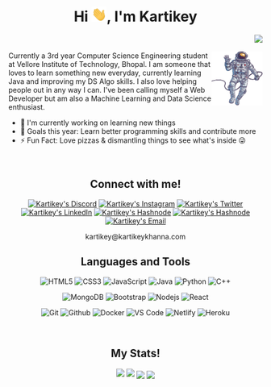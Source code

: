 <h1 align="center">Hi <img src="./assets/wave.gif" width="30">, I'm Kartikey</h1>

<p align="right">
    <a href="https://www.github.com/itsksquare" target="_blank" rel="noreferrer"><img src="https://img.shields.io/github/followers/itsksquare?logo=github&style=for-the-badge&color=0400ff&labelColor=1c1917" /></a>
</p>

<img width="20%" align="right" src="./assets/ast-img.png" />

Currently a 3rd year Computer Science Engineering student at Vellore Institute of Technology, Bhopal. I am someone that loves to learn something new everyday, currently learning Java and improving my DS Algo skills. I also love helping people out in any way I can. I've been calling myself a Web Developer but am also a Machine Learning and Data Science enthusiast.

- 🔭 I'm currently working on learning new things
- 🥅 Goals this year: Learn better programming skills and contribute more
- ⚡ Fun Fact: Love pizzas & dismantling things to see what's inside 😜

<br>
<h2 align="center">Connect with me!</h2>

<p align="center">
    <a href="https://discord.gg/qKF9gzJKcr"><img alt="Kartikey's Discord" src="https://img.shields.io/badge/Discord-7289DA?style=flat-square&logo=discord&logoColor=white"/></a>
    <a href="https://www.instagram.com/itsksquare/"><img alt="Kartikey's Instagram" src="https://img.shields.io/badge/Instagram-833AB4?style=flat-square&logo=instagram&logoColor=white"/></a>
    <a href="https://twitter.com/itsksquare19"><img alt="Kartikey's Twitter" src="https://img.shields.io/badge/Twitter-1DA1F2?style=flat-square&logo=twitter&logoColor=white"/></a>
    <a href="https://www.linkedin.com/in/kartikeykhanna/"><img alt="Kartikey's LinkedIn" src="https://img.shields.io/badge/LinkedIn-blue?style=flat-square&logo=Linkedin&logoColor=white"/></a>
    <a href="https://ksquare.hashnode.dev"><img alt="Kartikey's Hashnode" src="https://img.shields.io/badge/Hashnode-0052e9?style=flat-square&logo=Hashnode&logoColor=white"/></a>
    <a href="https://ksquare.hashnode.dev"><img alt="Kartikey's Hashnode" src="https://img.shields.io/badge/Medium-000000?style=flat-square&logo=Medium&logoColor=white"/></a>
    <a href="mailto:kartikey@kartikeykhanna.com"><img alt="Kartikey's Email" src="https://img.shields.io/badge/Email-c14438?style=flat-square&logo=Gmail&logoColor=white"/></a>
</p>
<p align="center">kartikey@kartikeykhanna.com</p>

<h2 align="center">Languages and Tools</h2>

<p align="center">
    <img alt="HTML5" src="https://img.shields.io/badge/HTML5-E34F26?style=flat-square&logo=html5&logoColor=white"/>
    <img alt="CSS3" src="https://img.shields.io/badge/CSS3-1572B6?style=flat-square&logo=css3"/>
    <img alt="JavaScript" src="https://img.shields.io/badge/JavaScript-black?style=flat-square&logo=javascript"/>
    <img alt="Java" src="https://img.shields.io/badge/Java-E34A86?style=flat-square&logo=java"/>
    <img alt="Python" src="https://img.shields.io/badge/Python-black?style=flat-square&logo=Python"/>
    <img alt="C++" src="https://img.shields.io/badge/C++-00599C?style=flat-square&logo=cplusplus"/>
</p>
<p align="center">
    <img alt="MongoDB" src="https://img.shields.io/badge/MongoDB-%234ea94b.svg?logo=mongodb&logoColor=white"/>
    <img alt="Bootstrap" src="https://img.shields.io/badge/Bootstrap-563D7C?style=flat-square&logo=bootstrap"/>
    <img alt="Nodejs" src="https://img.shields.io/badge/Nodejs-black?style=flat-square&logo=Node.js"/>
    <img alt="React" src="https://img.shields.io/badge/React-black?style=flat-square&logo=react"/>
</p>
<p align="center">
    <img alt="Git" src="https://img.shields.io/badge/Git-black?style=flat-square&logo=git"/>
    <img alt="Github" src="https://img.shields.io/badge/GitHub-%23327FC7.svg?logo=github&style=flat-square&logoColor=white"/>
    <img alt="Docker" src="https://img.shields.io/badge/Docker-3380F2.svg?logo=docker&style=flat-square&logoColor=white"/>
    <img alt="VS Code" src="https://img.shields.io/badge/VS%20Code-007ACC?style=flat-square&logo=visual-studio-code"/>
    <img alt="Netlify" src="https://img.shields.io/badge/Netlify-%2300C7B7?style=flat-square&logo=netlify&logoColor=ffffff"/>
    <img alt="Heroku" src="https://img.shields.io/badge/Heroku%20-%23430098.svg?style=flat-square&logo=heroku&logoColor=white"/>
</p>

<!-- <br>
<h2 align="center">Projects</h2> -->

<br>
<h2 align="center">My Stats!</h2>

<p align="center">
    <img width="48%" src="https://github-readme-stats.vercel.app/api?username=itsksquare&count_private=true&show_icons=true&theme=dark&title_color=0400ff&bg_color=000000">
    <img width="48%" src = "https://github-readme-streak-stats.herokuapp.com/?user=itsksquare&line_height=40&theme=dark&background=000000&ring=0400ff&fire=ff0000&currStreakLabel=0400ff">
    <img align="center" width="48%" src="https://github-readme-stats.vercel.app/api/top-langs/?username=itsksquare&langs_count=8&theme=dark&title_color=0400ff&bg_color=000000&layout=compact">
    <img align="center" width="48%" src = "https://activity-graph.herokuapp.com/graph?username=itsksquare&area=true&theme=xcode&bg_color=000000&point=0400ff&area_color=0400ff">
</p>
